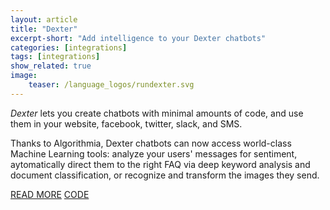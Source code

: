 ```yaml
---
layout: article
title: "Dexter"
excerpt-short: "Add intelligence to your Dexter chatbots"
categories: [integrations]
tags: [integrations]
show_related: true
image:
    teaser: /language_logos/rundexter.svg
---
```


*Dexter* lets you create chatbots with minimal amounts of code, and use them in your website, facebook, twitter, slack, and SMS.

Thanks to Algorithmia, Dexter chatbots can now access world-class Machine Learning tools: analyze your users' messages for sentiment, aytomatically direct them to the right FAQ via deep keyword analysis and document classification, or recognize and transform the images they send.

<a href="https://algorithmia.com/blog/building-an-emotionally-aware-chatbot" class="btn btn-default btn-primary"><i class="fa fa-book" aria-hidden="true"></i> READ MORE</a>
<a href="https://github.com/algorithmiaio/integrations/tree/master/RunDexter/" class="btn btn-default btn-primary"><i class="fa fa-github" aria-hidden="true"></i> CODE</a>
